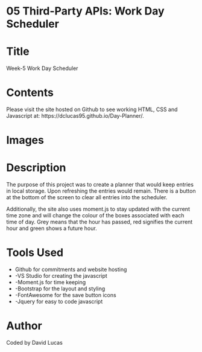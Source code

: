 # 05 Third-Party APIs: Work Day Scheduler
# Title
<p>Week-5 Work Day Scheduler</p>

# Contents
<p>Please visit the site hosted on Github to see working HTML, CSS and Javascript at:
https://dclucas95.github.io/Day-Planner/.</p>


# Images





# Description
<p>The purpose of this project was to create a planner that would keep entries in local storage. Upon refreshing the entries would remain. There is a button at the bottom of the screen to clear all entries into the scheduler. 
</p>

<p>Additionally, the site also uses moment.js to stay updated with the current time zone and will change the colour of the boxes associated with each time of day. Grey means that the hour has passed, red signifies the current hour and green shows a future hour.
</p>


# Tools Used
<ul>
<li>Github for commitments and website hosting </li>
<li>-VS Studio for creating the javascript </li>
<li>-Moment.js for time keeping </li>
<li>-Bootstrap for the layout and styling </li>
<li>-FontAwesome for the save button icons </li>
<li>-Jquery for easy to code javascript </li>
</ul>

# Author
<p>Coded by David Lucas</p>